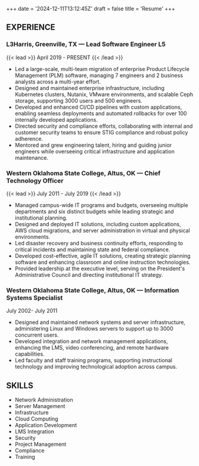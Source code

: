 +++
date = '2024-12-11T13:12:45Z'
draft = false
title = 'Resume'
+++

## EXPERIENCE

### L3Harris, Greenville, TX — Lead Software Engineer L5
{{< lead >}}
April 2019 - PRESENT
{{< /lead >}}

* Led a large-scale, multi-team migration of enterprise Product Lifecycle Management (PLM) software, managing 7 engineers and 2 business analysts across a multi-year effort.
* Designed and maintained enterprise infrastructure, including Kubernetes clusters, Nutanix, VMware environments, and scalable Ceph storage, supporting 3000 users and 500 engineers.
* Developed and enhanced CI/CD pipelines with custom applications, enabling seamless deployments and automated rollbacks for over 100 internally developed applications.
* Directed security and compliance efforts, collaborating with internal and customer security teams to ensure STIG compliance and robust policy adherence.
* Mentored and grew engineering talent, hiring and guiding junior engineers while overseeing critical infrastructure and application maintenance.

### Western Oklahoma State College, Altus, OK — Chief Technology Officer
{{< lead >}}
July 2011 - July 2019
{{< /lead >}}

* Managed campus-wide IT programs and budgets, overseeing multiple departments and six distinct budgets while leading strategic and institutional planning.
* Designed and deployed IT solutions, including custom applications, AWS cloud migrations, and server administration in virtual and physical environments.
* Led disaster recovery and business continuity efforts, responding to critical incidents and maintaining state and federal compliance.
* Developed cost-effective, agile IT solutions, creating strategic planning software and enhancing classroom and online instruction technologies.
* Provided leadership at the executive level, serving on the President's Administrative Council and directing institutional IT strategy.

### Western Oklahoma State College, Altus, OK — Information Systems Specialist
July 2002- July 2011

* Designed and maintained network systems and server infrastructure, administering Linux and Windows servers to support up to 3000 concurrent users.
* Developed integration and network management applications, enhancing the LMS, video conferencing, and remote hardware capabilities.
* Led faculty and staff training programs, supporting instructional technology and improving technological adoption across campus.


## SKILLS
* Network Administration
* Server Management
* Infrastructure
* Cloud Computing
* Application Development
* LMS Integration
* Security
* Project Management
* Compliance
* Training

